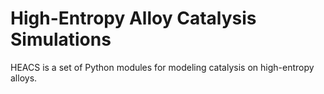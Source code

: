 # High-Entropy Alloy Catalysis Simulations
HEACS is a set of Python modules for modeling catalysis on high-entropy alloys.
